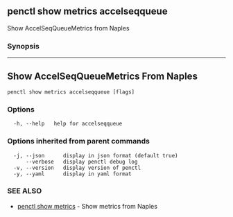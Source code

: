 ## penctl show metrics accelseqqueue

Show AccelSeqQueueMetrics from Naples

### Synopsis



---------------------------------
 Show AccelSeqQueueMetrics From Naples 
---------------------------------


```
penctl show metrics accelseqqueue [flags]
```

### Options

```
  -h, --help   help for accelseqqueue
```

### Options inherited from parent commands

```
  -j, --json      display in json format (default true)
      --verbose   display penctl debug log
  -v, --version   display version of penctl
  -y, --yaml      display in yaml format
```

### SEE ALSO
* [penctl show metrics](penctl_show_metrics.md)	 - Show metrics from Naples

